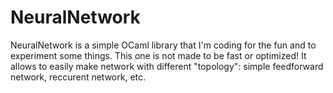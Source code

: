 # NeuralNetwork

NeuralNetwork is a simple OCaml library that I'm coding for the fun and to experiment some things. This one is not made to be fast or optimized! It allows to easily make network with different "topology": simple feedforward network, reccurent network, etc.

